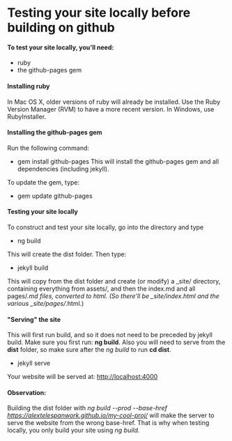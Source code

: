 # Testing your site locally before building on github

#### To test your site locally, you’ll need:
- ruby
- the github-pages gem

#### Installing ruby

In Mac OS X, older versions of ruby will already be installed. Use the Ruby Version Manager (RVM) to have a more recent version.
In Windows, use RubyInstaller. 

#### Installing the github-pages gem

Run the following command:
* gem install github-pages
This will install the github-pages gem and all dependencies (including jekyll).

To update the gem, type:
* gem update github-pages

#### Testing your site locally

To construct and test your site locally, go into the directory and type
* ng build

This will create the dist folder. Then type:
* jekyll build

This will copy from the dist folder and create (or modify) a _site/ directory, containing everything from assets/, and then the index.md and all pages/*.md files, converted to html. (So there’ll be _site/index.html and the various _site/pages/*.html.)

#### "Serving" the site

This will first run build, and so it does not need to be preceded by jekyll build. Make sure you first run: **ng build**. Also you will need to serve from the **dist** folder, so make sure after the *ng build* to run **cd dist**. 
* jekyll serve

Your website will be served at: [http://localhost:4000](http://localhost:4000)

#### Observation:

Building the dist folder with *ng build --prod --base-href https://alextelespanwork.github.io/my-cool-proj/* will make the server to serve the website from the wrong base-href. That is why when testing locally, you only build your site using *ng build*. 
